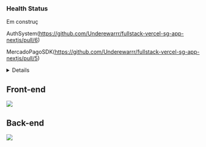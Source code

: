 ### Health Status

Em construç

AuthSystem(https://github.com/Underewarrr/fullstack-vercel-sg-app-nextjs/pull/6)

MercadoPagoSDK(https://github.com/Underewarrr/fullstack-vercel-sg-app-nextjs/pull/5)
<details>

## Configuração de ORM (Database)
 - [x] [User](https://github.com/Underewarrr/fullstack-vercel-sg-app-nextjs/blob/master/database/models/User.ts)
## Rotas Front-End
- /user
  - /login
  - /register
## Rotas Back-end
- /api
  - /user
    - /login
    - /register

</details>

## Front-end

![](https://api.checklyhq.com/v1/badges/checks/788e01e1-cdb0-408d-9d89-f1f9c233baa8?style=flat&theme=default)

## Back-end

![](https://api.checklyhq.com/v1/badges/checks/4c63d349-8aa0-43fd-ba62-7c69b0304083?style=flat&theme=default)
